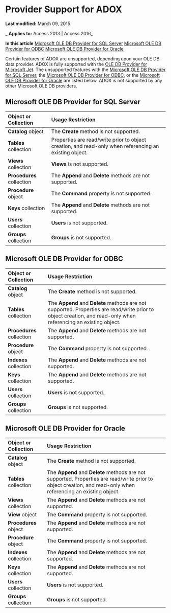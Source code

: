 
# Provider Support for ADOX

 **Last modified:** March 09, 2015

 _ **Applies to:** Access 2013 | Access 2016_

 **In this article**
[Microsoft OLE DB Provider for SQL Server](#sectionSection0)
[Microsoft OLE DB Provider for ODBC](#sectionSection1)
[Microsoft OLE DB Provider for Oracle](#sectionSection2)


Certain features of ADOX are unsupported, depending upon your OLE DB data provider. ADOX is fully supported with the [OLE DB Provider for Microsoft Jet](4a210d72-8c90-aa7c-4621-1a555a30a2d2.md). The unsupported features with the [Microsoft OLE DB Provider for SQL Server](0ffdea03-1a76-499b-f649-423f6b3c13d7.md), the [Microsoft OLE DB Provider for ODBC](c507567e-5ad1-b32a-f6ad-5ba2c39aa4c2.md), or the [Microsoft OLE DB Provider for Oracle](97508e3f-077f-9b85-f4dd-8dd01a201aba.md) are listed below. ADOX is not supported by any other Microsoft OLE DB providers.

## Microsoft OLE DB Provider for SQL Server
<a name="sectionSection0"> </a>



|**Object or Collection**|**Usage Restriction**|
|:-----|:-----|
|**Catalog** object|The  **Create** method is not supported.|
|**Tables** collection|Properties are read/write prior to object creation, and read-only when referencing an existing object.|
|**Views** collection|**Views** is not supported.|
|**Procedures** collection|The  **Append** and **Delete** methods are not supported.|
|**Procedure** object|The  **Command** property is not supported.|
|**Keys** collection|The  **Append** and **Delete** methods are not supported.|
|**Users** collection|**Users** is not supported.|
|**Groups** collection|**Groups** is not supported.|

## Microsoft OLE DB Provider for ODBC
<a name="sectionSection1"> </a>



|**Object or Collection**|**Usage Restriction**|
|:-----|:-----|
|**Catalog** object|The  **Create** method is not supported.|
|**Tables** collection|The  **Append** and **Delete** methods are not supported. Properties are read/write prior to object creation, and read-only when referencing an existing object.|
|**Procedures** collection|The  **Append** and **Delete** methods are not supported.|
|**Procedure** object|The  **Command** property is not supported.|
|**Indexes** collection|The  **Append** and **Delete** methods are not supported.|
|**Keys** collection|The  **Append** and **Delete** methods are not supported.|
|**Users** collection|**Users** is not supported.|
|**Groups** collection|**Groups** is not supported.|

## Microsoft OLE DB Provider for Oracle
<a name="sectionSection2"> </a>



|**Object or Collection**|**Usage Restriction**|
|:-----|:-----|
|**Catalog** object|The  **Create** method is not supported.|
|**Tables** collection|The  **Append** and **Delete** methods are not supported. Properties are read/write prior to object creation, and read-only when referencing an existing object.|
|**Views** collection|The  **Append** and **Delete** methods are not supported.|
|**View** object|The  **Command** property is not supported.|
|**Procedures** object|The  **Append** and **Delete** methods are not supported.|
|**Procedure** object|The  **Command** property is not supported.|
|**Indexes** collection|The  **Append** and **Delete** methods are not supported.|
|**Keys** collection|The  **Append** and **Delete** methods are not supported.|
|**Users** collection|**Users** is not supported.|
|**Groups** collection|**Groups** is not supported.|
